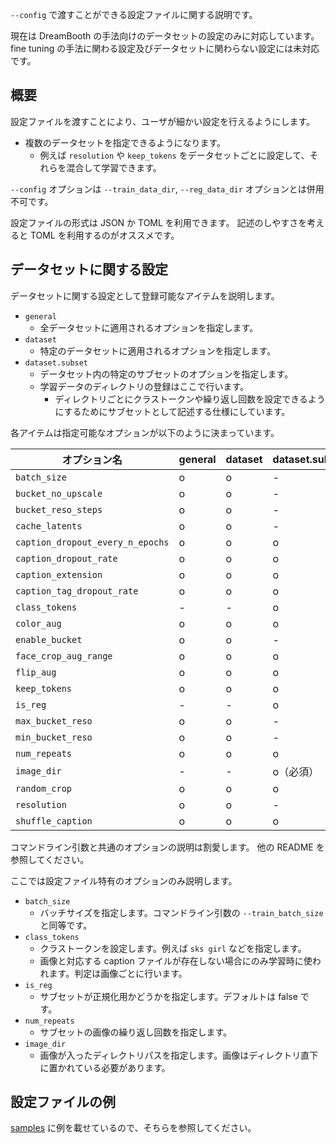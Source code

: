 `--config` で渡すことができる設定ファイルに関する説明です。

現在は DreamBooth の手法向けのデータセットの設定のみに対応しています。
fine tuning の手法に関わる設定及びデータセットに関わらない設定には未対応です。

## 概要

設定ファイルを渡すことにより、ユーザが細かい設定を行えるようにします。

* 複数のデータセットを指定できるようになります。
    * 例えば `resolution` や `keep_tokens` をデータセットごとに設定して、それらを混合して学習できます。

`--config` オプションは `--train_data_dir`, `--reg_data_dir` オプションとは併用不可です。

設定ファイルの形式は JSON か TOML を利用できます。
記述のしやすさを考えると TOML を利用するのがオススメです。

## データセットに関する設定

データセットに関する設定として登録可能なアイテムを説明します。

* `general`
    * 全データセットに適用されるオプションを指定します。
* `dataset`
    * 特定のデータセットに適用されるオプションを指定します。
* `dataset.subset`
    * データセット内の特定のサブセットのオプションを指定します。
    * 学習データのディレクトリの登録はここで行います。
        * ディレクトリごとにクラストークンや繰り返し回数を設定できるようにするためにサブセットとして記述する仕様にしています。

各アイテムは指定可能なオプションが以下のように決まっています。

| オプション名 | general | dataset | dataset.subset |
| ---- | ---- | ---- | ---- |
| `batch_size` | o | o | - |
| `bucket_no_upscale` | o | o | - |
| `bucket_reso_steps` | o | o | - |
| `cache_latents` | o | o | - |
| `caption_dropout_every_n_epochs` | o | o | o |
| `caption_dropout_rate` | o | o | o |
| `caption_extension` | o | o | o |
| `caption_tag_dropout_rate` | o | o | o |
| `class_tokens` | - | - | o |
| `color_aug` | o | o | o |
| `enable_bucket` | o | o | - |
| `face_crop_aug_range` | o | o | o |
| `flip_aug` | o | o | o |
| `keep_tokens` | o | o | o |
| `is_reg` | - | - | o |
| `max_bucket_reso` | o | o | - |
| `min_bucket_reso` | o | o | - |
| `num_repeats` | o | o | o |
| `image_dir` | - | - | o（必須） |
| `random_crop` | o | o | o |
| `resolution` | o | o | - |
| `shuffle_caption` | o | o | o |

コマンドライン引数と共通のオプションの説明は割愛します。
他の README を参照してください。

ここでは設定ファイル特有のオプションのみ説明します。

* `batch_size`
    * バッチサイズを指定します。コマンドライン引数の `--train_batch_size` と同等です。
* `class_tokens`
    * クラストークンを設定します。例えば `sks girl` などを指定します。
    * 画像と対応する caption ファイルが存在しない場合にのみ学習時に使われます。判定は画像ごとに行います。
* `is_reg`
    * サブセットが正規化用かどうかを指定します。デフォルトは false です。
* `num_repeats`
    * サブセットの画像の繰り返し回数を指定します。
* `image_dir`
    * 画像が入ったディレクトリパスを指定します。画像はディレクトリ直下に置かれている必要があります。

## 設定ファイルの例

[samples](./samples/config_sample.toml) に例を載せているので、そちらを参照してください。
